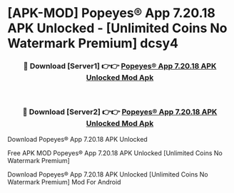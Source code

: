 # [APK-MOD] Popeyes® App 7.20.18 APK Unlocked - [Unlimited Coins No Watermark Premium] dcsy4



<div align="center">
<h3>🔴 Download [Server1] 👉👉 <a href="https://momento.my/?title=Popeyes®_App_7.20.18_APK_Unlocked">Popeyes® App 7.20.18 APK Unlocked Mod Apk</a></h3><br>

<h3>🔴 Download [Server2] 👉👉 <a href="https://momento.my/?title=Popeyes®_App_7.20.18_APK_Unlocked">Popeyes® App 7.20.18 APK Unlocked Mod Apk</a></h3>
</div>



Download Popeyes® App 7.20.18 APK Unlocked 

Free APK MOD Popeyes® App 7.20.18 APK Unlocked [Unlimited Coins No Watermark Premium]

Download Popeyes® App 7.20.18 APK Unlocked [Unlimited Coins No Watermark Premium] Mod For Android
